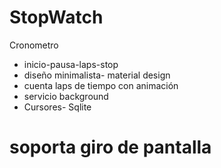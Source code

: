 # StopWatch
Cronometro

* inicio-pausa-laps-stop
* diseño minimalista- material design 
* cuenta laps de tiempo con animación 
* servicio background
* Cursores- Sqlite

# soporta giro de pantalla
